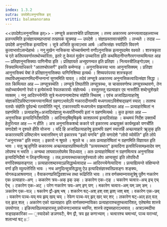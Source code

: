 ```yaml
---
index: 1.3.2
sutra: उपदेशेऽजनुनासिक इत्
vritti: balamanorama
---
```


<<उपदेशेऽजनुनासिक इत्>> - लण्सूत्रे अकारश्चेति प्रतिज्ञातम् । तस्य अकारस्य अनन्त्यत्वादहल्त्वाच्च हलन्त्यमिति इत्संज्ञायामप्राप्तायां तत्प्रापकं सूत्रमाह — उपदेशे । संज्ञाप्रस्तावात्संज्ञेति । लभ्यते । तदाह — उपदेशे अनुनासिक इत्यादिना । सूत्रे अजिति कुत्वाऽभाव आर्षः ।अजित्संज्ञः स्या॑दिति विवरणे कुत्वाभावोऽसन्देहार्थः । ननु मुखेन नासिकया चोच्चार्यमाणो वर्णोऽनुनासिक इत्यनुपदमेव वक्ष्यते । शास्त्रकृता च एते कतिपयवर्णास्तथोच्चारिताः, इतरे तु केवलं मुखेन उच्चारिता इति कथमिदानीन्तनैरवगन्तव्यमित्यत आह — प्रतिज्ञानुनासिक्याः पाणिनीया इति । प्रतिज्ञायते अभ्युपगम्यत इति प्रतिज्ञा । नित्यस्त्रीलिङ्गोऽयम् । स्त्रियामित्याधिकारे "आतश्चोपसर्गे" इकति कर्मण्यङ् । अनुनासिकस्या भावः आनुनासिक्यम् । प्रतिज्ञा आनुनासिक्यं येषां ते प्रतिज्ञानुनासिक्याः पाणिनिशिष्या इत्यर्थः । शिष्यपरंपरया शास्त्रकृतां तथाविधमुच्चारणमिदनींन्तनानां सुगममिति यावत् । तदेवं लण्सूत्रे अकारस्य अनुनासिकत्वादित्संज्ञा सिद्धा । ततः किमित्यत आह — लण्सूत्रस्थेति । लण्सूत्रे तिष्ठतीति लण्सूत्रस्थः, स चासाववर्णश्च लण्सूत्रस्थावर्णः, तेन सहोच्चार्यमाणो रेफो र इत्येवंरूपो रेफलकारयोः संज्ञेत्यर्थः । वस्तुतस्तु रप्रत्याहार एव नास्तीति शब्देन्दुशेखरे व्यक्तम् । ननु आदिरन्त्येनेति सूत्रे मध्यगानामादेश्च संज्ञेति स्थितम् । एवंच अजादिप्रत्याहारेषु संज्ञाकोटिप्रविष्टानामन्त्यानामितां ग्रहणाऽभावेऽपि णकारादीनामपि मध्यगत्वाऽविशेषाद्ग्रहणं स्यात् । ततश्च रलयोः संज्ञेति पूर्वग्रन्थे रलयोरिति न्यूनं, टकारस्यापि मध्यगत्वेन ग्राह्रत्वादित्यत आह — प्रत्याहारेष्वितां न ग्रहणमिति । प्रत्याहारेषु=अजादिसंज्ञासु मध्यवर्तिनामपि इतां न ग्रहणमित्यर्थः । कुत इत्यत आह — अनुनासिक इत्यादिनिर्देशादिति । आदिनातृषिमृषिकृषेः काश्ग्रपस्य॑ इत्यादिसंग्रहः । कथमयं निर्देश उक्तार्थे हेतुरित्यत आह — न हीति । अत्र अनुनासिकशब्दे ककारे परे इकारस्य अच्प्रयुक्तं कार्यम्इको यणची॑ति यणादेशो न दृश्यते हीति योजना । यदि हि अजादिप्रत्याहारेषु इतामपि ग्रहणं स्यात्तर्हि अच्प्रत्याहारे ॠलृक् इति ककारस्यापि प्रविष्टत्वेन च्त्वात्तस्मिन् परे इकारस्य "इको यणचि" इति यणादेशे "लोपो व्योर्वलि" इति लोपे "अनुनास्क" इति स्यात् । इकारो न श्रूयते । श्रूयते च । अतः प्रत्याहारेष्वितां न ग्रहणमिति विज्ञायत इति भावः । यत्तु ॠलृगिति ककारस्य अच्प्रत्याहारप्रविष्यत्वेऽपि "प्रत्ययस्थात्" इत्यादिना इत्वविधिसामथ्र्यादेव यण् लोपश्च न भवति । अन्यथा लाघवाल्लोपमेव विदध्यात् । अतः प्रत्याहारेष्वितां न ग्रहणमित्यत्र अनुनासिक इत्यादिनिर्देशो न लिङ्गमित्याहुः । तन्न,प्रत्ययस्थात्कात्पूर्वस्यातो लोप आप्यसुपः॑ इति लोपविधौ वर्णादिक्यप्रसङ्गात् । प्रत्याहारशब्दस्याऽप्रसिद्धार्थत्वादाह — आदिरन्त्येनेत्यादिना । प्रत्याह्यियन्ते संक्षिप्यन्ते वर्णा इति व्युत्पत्तेरिति भावः । नच अणुदित्सूत्रसिद्धासु ऐउ इत्यादिसंज्ञास्वतिप्रसङ्गः शङ्क्यः, योगरूढआश्रयणात् । वैयाकरणप्रसिद्धिवशाच्च तथा रूढिरिति भावः । तत्र वर्णसमाम्नायसूत्रेषु पूर्वेण णकारेण एकः प्रत्याहारः-अण् । ककारेण त्रयः-अक् इक् उक् । ङकारेण एकः-एङ् । चकारेण चत्वारः-अच् इच् एच् ऐच् । टकारेण एकः-अट् । परेण णकारेण त्रयः-अण् इण् यण् । मकारेण चत्वारः-अम् यम् ञम् ङम् । ञकारेण एकः-यञ् । षकारेण द्वौ-झष् भष् । शकारेण षट्-अश् हश् वश् झश् जश् बश् । वकारेण एकः-छव् । यकारेण पञ्च-यय् मय झय् खय् चय् । रेफेण पञ्च-यर् झर् खर् चर् शर् । लकारेण षट्-अल् हल् वल् रल् झल् शल् । अकारेण एको रप्रत्याहारः इति वार्णसमाम्नायिकाः प्रत्याहाराश्चतुश्चत्वारिंशत्, एतेषामेव शास्त्रे उपयोगात् । इङित्यादिप्रत्याहारास्तु प्रयोजनाऽभावान्न भवन्ति, शास्त्रे तद्व्यवहाराऽभावात् । अत्राऽस्मदीया सङ्ग्रहकारिका — ॒स्यादेको ङञणवटैः, षेण द्वौ, त्रय इह कणाभ्याम् । चत्वारश्च चमाभ्यां, पञ्च यराभ्यां, शलाभ्यां षट्॥॑